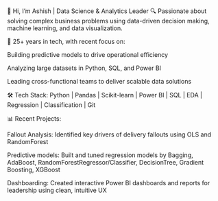 👋 Hi, I’m Ashish | Data Science & Analytics Leader
🔍 Passionate about solving complex business problems using data-driven decision making, machine learning, and data visualization.

💼 25+ years in tech, with recent focus on:

Building predictive models to drive operational efficiency

Analyzing large datasets in Python, SQL, and Power BI

Leading cross-functional teams to deliver scalable data solutions

🛠️ Tech Stack:
Python | Pandas | Scikit-learn | Power BI | SQL | EDA | Regression | Classification | Git

📊 Recent Projects:

Fallout Analysis: Identified key drivers of delivery fallouts using OLS and RandomForest

Predictive models: Built and tuned regression models by Bagging, AdaBoost, RandomForestRegressor/Classifier, DecisionTree, Gradient Boosting, XGBoost

Dashboarding: Created interactive Power BI dashboards and reports for leadership using clean, intuitive UX
